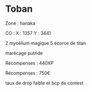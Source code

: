 # Toban

Zone : hanaka

CO : X : 1357 Y : 3441

2 mycélium magique 5 écorce de titan

marécage putride

Récompenses : 440XP

Récompenses : 750€

taux de drop faible et bcp de contest

